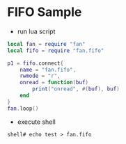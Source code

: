 FIFO Sample
===========

* run lua script

```lua
local fan = require "fan"
local fifo = require "fan.fifo"

p1 = fifo.connect{
    name = "fan.fifo",
    rwmode = "r",
    onread = function(buf)
        print("onread", #(buf), buf)
    end
}
fan.loop()
```

* execute shell

`shell# echo test > fan.fifo`
